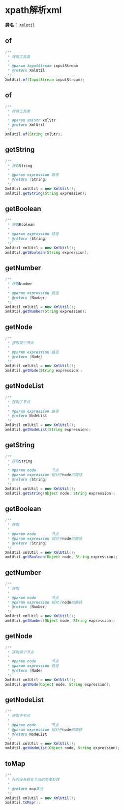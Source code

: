 #  xpath解析xml
**类名：** `XmlUtil`

## of
```java
/**
 * 转换工具类
 *
 * @param inputStream inputStream
 * @return XmlUtil
 */
XmlUtil.of(InputStream inputStream);
```

## of
```java
/**
 * 转换工具类
 *
 * @param xmlStr xmlStr
 * @return XmlUtil
 */
XmlUtil.of(String xmlStr);
```

## getString
```java
/**
 * 获取String
 *
 * @param expression 路径
 * @return {String}
 */
XmlUtil xmlUtil = new XmlUtil();
xmlUtil.getString(String expression);
```

## getBoolean
```java
/**
 * 获取Boolean
 *
 * @param expression 路径
 * @return {String}
 */
XmlUtil xmlUtil = new XmlUtil();
xmlUtil.getBoolean(String expression);
```

## getNumber
```java
/**
 * 获取Number
 *
 * @param expression 路径
 * @return {Number}
 */
XmlUtil xmlUtil = new XmlUtil();
xmlUtil.getNumber(String expression);
```

## getNode
```java
/**
 * 获取某个节点
 *
 * @param expression 路径
 * @return {Node}
 */
XmlUtil xmlUtil = new XmlUtil();
xmlUtil.getNode(String expression);
```

## getNodeList
```java
/**
 * 获取子节点
 *
 * @param expression 路径
 * @return NodeList
 */
XmlUtil xmlUtil = new XmlUtil();
xmlUtil.getNodeList(String expression);
```

## getString
```java
/**
 * 获取String
 *
 * @param node       节点
 * @param expression 相对于node的路径
 * @return {String}
 */
XmlUtil xmlUtil = new XmlUtil();
xmlUtil.getString(Object node, String expression);
```

## getBoolean
```java
/**
 * 获取
 *
 * @param node       节点
 * @param expression 相对于node的路径
 * @return {String}
 */
XmlUtil xmlUtil = new XmlUtil();
xmlUtil.getBoolean(Object node, String expression);
```

## getNumber
```java
/**
 * 获取
 *
 * @param node       节点
 * @param expression 相对于node的路径
 * @return {Number}
 */
XmlUtil xmlUtil = new XmlUtil();
xmlUtil.getNumber(Object node, String expression);
```

## getNode
```java
/**
 * 获取某个节点
 *
 * @param node       节点
 * @param expression 路径
 * @return {Node}
 */
XmlUtil xmlUtil = new XmlUtil();
xmlUtil.getNode(Object node, String expression);
```

## getNodeList
```java
/**
 * 获取子节点
 *
 * @param node       节点
 * @param expression 相对于node的路径
 * @return NodeList
 */
XmlUtil xmlUtil = new XmlUtil();
xmlUtil.getNodeList(Object node, String expression);
```

## toMap
```java
/**
 * 针对没有嵌套节点的简单处理
 *
 * @return map集合
 */
XmlUtil xmlUtil = new XmlUtil();
xmlUtil.toMap();
```

